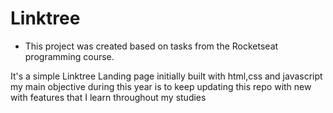 # Linktree

* This project was created based on tasks from the Rocketseat programming course.

It's a simple Linktree Landing page initially built with html,css and javascript
my main objective during this year is to keep updating this repo with new with features that I learn throughout my studies
